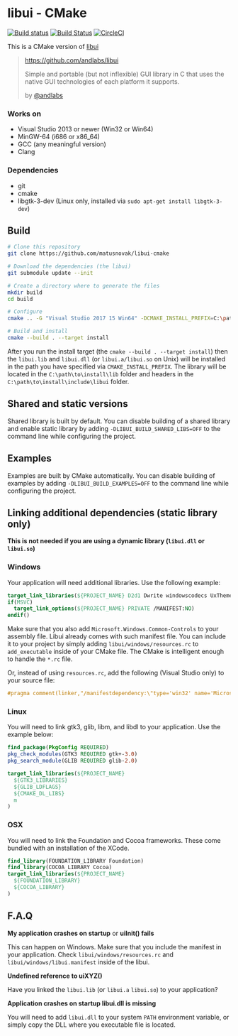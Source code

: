 # libui - CMake

[![Build status](https://ci.appveyor.com/api/projects/status/mlqaxlgmbre0rf70/branch/master?svg=true)](https://ci.appveyor.com/project/matusnovak/libui-cmake/branch/master) [![Build Status](https://travis-ci.org/matusnovak/libui-cmake.svg?branch=master)](https://travis-ci.org/matusnovak/libui-cmake) [![CircleCI](https://circleci.com/gh/matusnovak/libui-cmake/tree/master.svg?style=svg)](https://circleci.com/gh/matusnovak/libui-cmake/tree/master)

This is a CMake version of [libui](https://github.com/andlabs/libui)

> https://github.com/andlabs/libui
>
> Simple and portable (but not inflexible) GUI library in C that uses the native GUI technologies of each platform it supports. 
>
> by [@andlabs](https://github.com/andlabs)

### Works on

* Visual Studio 2013 or newer (Win32 or Win64)
* MinGW-64 (i686 or x86_64)
* GCC (any meaningful version)
* Clang

### Dependencies

* git
* cmake
* libgtk-3-dev (Linux only, installed via `sudo apt-get install libgtk-3-dev`)

## Build

```bash
# Clone this repository
git clone https://github.com/matusnovak/libui-cmake

# Download the dependencies (the libui)
git submodule update --init

# Create a directory where to generate the files
mkdir build
cd build

# Configure
cmake .. -G "Visual Studio 2017 15 Win64" -DCMAKE_INSTALL_PREFIX=C:\path\to\install

# Build and install
cmake --build . --target install
```

After you run the install target (the `cmake --build . --target install`) then the `libui.lib` and `libui.dll` (or `libui.a/libui.so` on Unix) will be installed in the path you have specified via `CMAKE_INSTALL_PREFIX`. The library will be located in the `C:\path\to\install\lib` folder and headers in the `C:\path\to\install\include\libui` folder.

## Shared and static versions

Shared library is built by default. You can disable building of a shared library and enable static library by adding `-DLIBUI_BUILD_SHARED_LIBS=OFF` to the command line while configuring the project.

## Examples

Examples are built by CMake automatically. You can disable building of examples by adding `-DLIBUI_BUILD_EXAMPLES=OFF` to the command line while configuring the project.

## Linking additional dependencies (static library only)

**This is not needed if you are using a dynamic library (`libui.dll` or `libui.so`)**

### Windows

Your application will need additional libraries. Use the following example:

```cmake
target_link_libraries(${PROJECT_NAME} D2d1 Dwrite windowscodecs UxTheme Comctl32)
if(MSVC)
  target_link_options(${PROJECT_NAME} PRIVATE /MANIFEST:NO)
endif()
```

Make sure that you also add `Microsoft.Windows.Common-Controls` to your assembly file. Libui already comes with such manifest file. You can include it to your project by simply adding `libui/windows/resources.rc` to `add_executable` inside of your CMake file. The CMake is intelligent enough to handle the `*.rc` file.

Or, instead of using `resources.rc`, add the following (Visual Studio only) to your source file:

```c++
#pragma comment(linker,"/manifestdependency:\"type='win32' name='Microsoft.Windows.Common-Controls' version='6.0.0.0' processorArchitecture='*' publicKeyToken='6595b64144ccf1df' language='*'\"")
```

### Linux

You will need to link gtk3, glib, libm, and libdl to your application. Use the example below:

```cmake
find_package(PkgConfig REQUIRED)
pkg_check_modules(GTK3 REQUIRED gtk+-3.0)
pkg_search_module(GLIB REQUIRED glib-2.0)

target_link_libraries(${PROJECT_NAME} 
  ${GTK3_LIBRARIES} 
  ${GLIB_LDFLAGS} 
  ${CMAKE_DL_LIBS}
  m
)
```

### OSX

You will need to link the Foundation and Cocoa frameworks. These come bundled with an installation of the XCode.

```cmake
find_library(FOUNDATION_LIBRARY Foundation)
find_library(COCOA_LIBRARY Cocoa)
target_link_libraries(${PROJECT_NAME}
  ${FOUNDATION_LIBRARY}
  ${COCOA_LIBRARY}
)
```

## F.A.Q

**My application crashes on startup** or **uiInit() fails**

This can happen on Windows. Make sure that you include the manifest in your application. Check `libui/windows/resources.rc` and `libui/windows/libui.manifest` inside of the libui.

**Undefined reference to uiXYZ()**

Have you linked the `libui.lib` (or `libui.a` `libui.so`) to your application?

**Application crashes on startup libui.dll is missing**

You will need to add `libui.dll` to your system `PATH` environment variable, or simply copy the DLL where you executable file is located.
